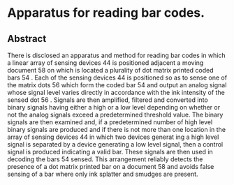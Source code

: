 # Apparatus for reading bar codes.

## Abstract
There is disclosed an apparatus and method for reading bar codes in which a linear array of sensing devices 44 is positioned adjacent a moving document 58 on which is located a plurality of dot matrix printed coded bars 54 . Each of the sensing devices 44 is positioned so as to sense one of the matrix dots 56 which form the coded bar 54 and output an analog signal whose signal level varies directly in accordance with the ink intensity of the sensed dot 56 . Signals are then amplified, filtered and converted into binary signals having either a high or a low level depending on whether or not the analog signals exceed a predetermined threshold value. The binary signals are then examined and, if a predetermined number of high level binary signals are produced and if there is not more than one location in the array of sensing devices 44 in which two devices generat ing a high level signal is separated by a device generating a low level signal, then a control signal is produced indicating a valid bar. These signals are then used in decoding the bars 54 sensed. This arrangement reliably detects the presence of a dot matrix printed bar on a document 58 and avoids false sensing of a bar where only ink splatter and smudges are present.